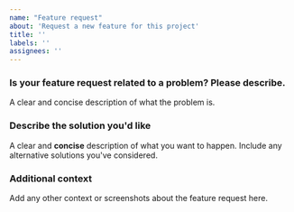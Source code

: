 ```yaml
---
name: "Feature request"
about: 'Request a new feature for this project'
title: ''
labels: ''
assignees: ''
---
```



### Is your feature request related to a problem? Please describe.
A clear and concise description of what the problem is.
<!--
Example: 

I am trying to do [...]. The current feature addresses [...] but does not consider [...].
-->

### Describe the solution you'd like
A clear and **concise** description of what you want to happen. Include any alternative solutions you've considered.
<!--
Example:

I would like to have [...] to change from [...] to [...]. The benefit of this is [...].
-->

### Additional context
Add any other context or screenshots about the feature request here.